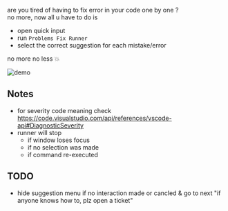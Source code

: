 are you tired of having to fix error in your code one by one ?<br>
no more, now all u have to do is

- open quick input
- run `Problems Fix Runner`
- select the correct suggestion for each mistake/error

no more no less 💥

![demo](https://user-images.githubusercontent.com/7388088/72210739-cf0c1300-34c8-11ea-8239-1650ebdc1ec8.gif)

## Notes

- for severity code meaning check https://code.visualstudio.com/api/references/vscode-api#DiagnosticSeverity
- runner will stop
    - if window loses focus
    - if no selection was made
    - if command re-executed

## TODO

- hide suggestion menu if no interaction made or cancled & go to next "if anyone knows how to, plz open a ticket"
